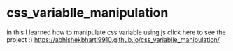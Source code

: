 # css_variablle_manipulation
in this I learned how to manipulate css variable using js
click here to see the project :) https://abhishekbharti9910.github.io/css_variablle_manipulation/
